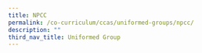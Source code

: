 ```yaml
---
title: NPCC
permalink: /co-curriculum/ccas/uniformed-groups/npcc/
description: ""
third_nav_title: Uniformed Group
---
```

